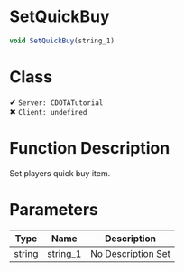 # SetQuickBuy
```js
void SetQuickBuy(string_1)
```
# Class
✔ `Server: CDOTATutorial`  
✖ `Client: undefined`  

# Function Description
Set players quick buy item.
# Parameters
Type|Name|Description
--|--|--
string|string_1|No Description Set
